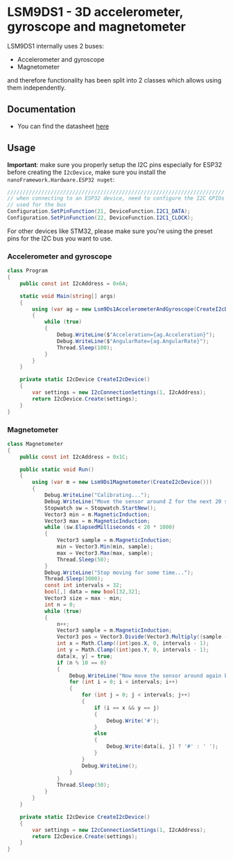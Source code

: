 ﻿# LSM9DS1 - 3D accelerometer, gyroscope and magnetometer

LSM9DS1 internally uses 2 buses:

- Accelerometer and gyroscope
- Magnetometer

and therefore functionality has been split into 2 classes which allows using them independently.

## Documentation

- You can find the datasheet [here](https://www.st.com/resource/en/datasheet/lsm9ds1.pdf)

## Usage

**Important**: make sure you properly setup the I2C pins especially for ESP32 before creating the `I2cDevice`, make sure you install the `nanoFramework.Hardware.ESP32 nuget`:

```csharp
//////////////////////////////////////////////////////////////////////
// when connecting to an ESP32 device, need to configure the I2C GPIOs
// used for the bus
Configuration.SetPinFunction(21, DeviceFunction.I2C1_DATA);
Configuration.SetPinFunction(22, DeviceFunction.I2C1_CLOCK);
```

For other devices like STM32, please make sure you're using the preset pins for the I2C bus you want to use.

### Accelerometer and gyroscope

```csharp
class Program
{
    public const int I2cAddress = 0x6A;

    static void Main(string[] args)
    {
        using (var ag = new Lsm9Ds1AccelerometerAndGyroscope(CreateI2cDevice()))
        {
            while (true)
            {
                Debug.WriteLine($"Acceleration={ag.Acceleration}");
                Debug.WriteLine($"AngularRate={ag.AngularRate}");
                Thread.Sleep(100);
            }
        }
    }

    private static I2cDevice CreateI2cDevice()
    {
        var settings = new I2cConnectionSettings(1, I2cAddress);
        return I2cDevice.Create(settings);
    }
}
```

### Magnetometer

```csharp
class Magnetometer
{
    public const int I2cAddress = 0x1C;

    public static void Run()
    {
        using (var m = new Lsm9Ds1Magnetometer(CreateI2cDevice()))
        {
            Debug.WriteLine("Calibrating...");
            Debug.WriteLine("Move the sensor around Z for the next 20 seconds, try covering every angle");
            Stopwatch sw = Stopwatch.StartNew();
            Vector3 min = m.MagneticInduction;
            Vector3 max = m.MagneticInduction;
            while (sw.ElapsedMilliseconds < 20 * 1000)
            {
                Vector3 sample = m.MagneticInduction;
                min = Vector3.Min(min, sample);
                max = Vector3.Max(max, sample);
                Thread.Sleep(50);
            }
            Debug.WriteLine("Stop moving for some time...");
            Thread.Sleep(3000);
            const int intervals = 32;
            bool[,] data = new bool[32,32];
            Vector3 size = max - min;
            int n = 0;
            while (true)
            {
                n++;
                Vector3 sample = m.MagneticInduction;
                Vector3 pos = Vector3.Divide(Vector3.Multiply((sample - min), intervals - 1), size);
                int x = Math.Clamp((int)pos.X, 0, intervals - 1);
                int y = Math.Clamp((int)pos.Y, 0, intervals - 1);
                data[x, y] = true;
                if (n % 10 == 0)
                {
                    Debug.WriteLine("Now move the sensor around again but slower...");
                    for (int i = 0; i < intervals; i++)
                    {
                        for (int j = 0; j < intervals; j++)
                        {
                            if (i == x && y == j)
                            {
                                Debug.Write('#');
                            }
                            else
                            {
                                Debug.Write(data[i, j] ? '#' : ' ');
                            }
                        }
                        Debug.WriteLine();
                    }
                }
                Thread.Sleep(50);
            }
        }
    }

    private static I2cDevice CreateI2cDevice()
    {
        var settings = new I2cConnectionSettings(1, I2cAddress);
        return I2cDevice.Create(settings);
    }
}
```
